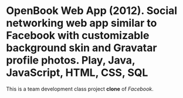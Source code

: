 **OpenBook Web App** (2012). Social networking web app similar to Facebook with customizable background skin and Gravatar profile photos.  Play, Java, JavaScript, HTML, CSS, SQL
========
This is a team development class project **clone** of *Facebook*. 
